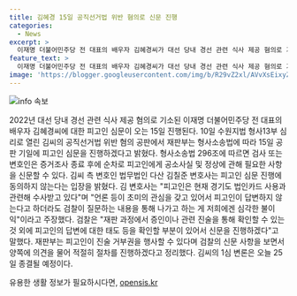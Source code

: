 ```yaml
---
title: 김혜경 15일 공직선거법 위반 혐의로 신문 진행
categories:
  - News
excerpt: >
  이재명 더불어민주당 전 대표의 배우자 김혜경씨가 대선 당내 경선 관련 식사 제공 혐의로 기소된 사건에서, 피고인 신문이 15일에 진행될 예정이다. 김씨 측 변호인은 피고인 신문 진행에 동의하지 않겠다는 입장을 밝혔고, 이에 대해 검찰은 피고인의 답변 태도 등을 확인하기 위해 신문을 진행할 것이라고 밝혔다. 재판부는 피고인이 진술 거부권을 행사할 수 있고, 양쪽의 의견을 듣고 적절한 절차를 진행할 것이라고 정리했다. 김씨의 1심 변론은 25일에 종결될 예정이다.
feature_text: >
  이재명 더불어민주당 전 대표의 배우자 김혜경씨가 대선 당내 경선 관련 식사 제공 혐의로 기소된 사건에서, 피고인 신문이 15일에 진행될 예정이다. 김씨 측 변호인은 피고인 신문 진행에 동의하지 않겠다는 입장을 밝혔고, 이에 대해 검찰은 피고인의 답변 태도 등을 확인하기 위해 신문을 진행할 것이라고 밝혔다. 재판부는 피고인이 진술 거부권을 행사할 수 있고, 양쪽의 의견을 듣고 적절한 절차를 진행할 것이라고 정리했다. 김씨의 1심 변론은 25일에 종결될 예정이다.
image: 'https://blogger.googleusercontent.com/img/b/R29vZ2xl/AVvXsEixyZcFfHzMRdzZMjFBmAUKJYCLCGyLL1o632UiGVXcaFdKo_bkvkuCioo0uUKlGfBVcT3P84aROyZIXSBEx3Aw5nCQ3pTgDom1WDC4m8eifvWiAmWEEVb4x6G_l8C0QH225ldMjyaFvpxGEBGNO37VmDTDMHGhJPq73UglMfDca1-0aw/s1600/blogspot.png'
---
```


<p><img src="https://blogger.googleusercontent.com/img/b/R29vZ2xl/AVvXsEixyZcFfHzMRdzZMjFBmAUKJYCLCGyLL1o632UiGVXcaFdKo_bkvkuCioo0uUKlGfBVcT3P84aROyZIXSBEx3Aw5nCQ3pTgDom1WDC4m8eifvWiAmWEEVb4x6G_l8C0QH225ldMjyaFvpxGEBGNO37VmDTDMHGhJPq73UglMfDca1-0aw/s1600/blogspot.png" alt="info 속보" /></p>

<p data-ke-size="size16">2022년 대선 당내 경선 관련 식사 제공 혐의로 기소된 이재명 더불어민주당 전 대표의 배우자 김혜경씨에 대한 피고인 심문이 오는 15일 진행된다. 10일 수원지법 형사13부 심리로 열린 김씨의 공직선거법 위반 혐의 공판에서 재판부는 형사소송법에 따라 15일 공판 기일에 피고인 심문을 진행하겠다고 밝혔다. 형사소송법 296조에 따르면 검사 또는 변호인은 증거조사 종료 후에 순차로 피고인에게 공소사실 및 정상에 관해 필요한 사항을 신문할 수 있다. 김씨 측 변호인 법무법인 다산 김칠준 변호사는 피고인 심문 진행에 동의하지 않는다는 입장을 밝혔다. 김 변호사는 "피고인은 현재 경기도 법인카드 사용과 관련해 수사받고 있다"며 "언론 등이 초미의 관심을 갖고 있어서 피고인이 답변하지 않는다고 하더라도 검찰이 질문하는 내용을 통해 나가고 하는 게 저희에겐 심각한 불이익"이라고 주장했다. 검찰은 "재판 과정에서 증인이나 관련 진술을 통해 확인할 수 있는 것 외에 피고인의 답변에 대한 태도 등을 확인할 부분이 있어서 신문을 진행하겠다"고 말했다. 재판부는 피고인이 진술 거부권을 행사할 수 있다며 검찰의 신문 사항을 보면서 양쪽에 의견을 물어 적절히 절차를 진행하겠다고 정리했다. 김씨의 1심 변론은 오늘 25일 종결될 예정이다.</p>
유용한 생활 정보가 필요하시다면, <a href="https://opensis.kr" rel="dofollow">opensis.kr</a>


